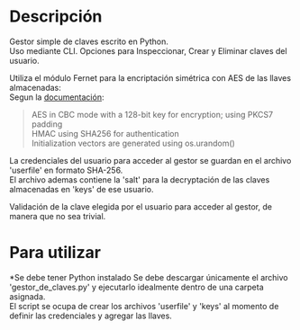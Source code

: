 # Descripción
Gestor simple de claves escrito en Python.  
Uso mediante CLI. Opciones para Inspeccionar, Crear y Eliminar claves del usuario.  

Utiliza el módulo Fernet para la encriptación simétrica con AES de las llaves almacenadas:  
Segun la [documentación](https://cryptography.io/en/latest/fernet/):  
> AES in CBC mode with a 128-bit key for encryption; using PKCS7 padding  
> HMAC using SHA256 for authentication  
> Initialization vectors are generated using os.urandom()  



La credenciales del usuario para acceder al gestor se guardan en el archivo 'userfile' en formato SHA-256.<br>
El archivo ademas contiene la 'salt' para la decryptación de las claves almacenadas en 'keys' de ese usuario.<br>

Validación de la clave elegida por el usuario para acceder al gestor, de manera que no sea trivial.  


# Para utilizar
*Se debe tener Python instalado
Se debe descargar únicamente el archivo 'gestor_de_claves.py' y ejecutarlo idealmente dentro de una carpeta asignada.<br>
El script se ocupa de crear los archivos 'userfile' y 'keys' al momento de definir las credenciales y agregar las llaves.
